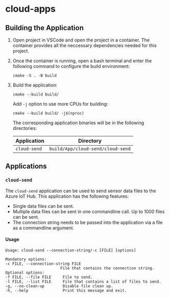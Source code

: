 # cloud-apps

## Building the Application

1.  Open project in VSCode and open the project in a container.
    The container provides all the neccessary dependencies needed for this project.

2.  Once the container is running, open a bash terminal and enter the following command to configure the build environment:

        cmake -S . -B build

4.  Build the application:

        cmake --build build/

    Add `-j` option to use more CPUs for building:

        cmake --build build/ -j$(nproc)

    The corresponding application binaries will be in the following directories:

    | Application  | Directory                         |
    |--------------|-----------------------------------|
    | `cloud-send` | `build/App/cloud-send/cloud-send` |

## Applications

### `cloud-send`

The `cloud-send` application can be used to send sensor data files to the Azure IoT Hub.
This application has the following features:

- Single data files can be sent.
- Multiple data files can be sent in one commandline call. Up to 1000 files can be sent.
- The connection string needs to be passed into the application via a file as a commandline argument.

#### Usage

    Usage: cloud-send --connection-string/-c [FILE] [options]

    Mandatory options:
    -c FILE, --connection-string FILE
                            File that contains the connection string.
    Optional options:
    -f FILE, --file FILE     File to send.
    -l FILE, --list FILE     File that contains a list of files to send.
    -g, --no-clean-up        Disable file clean up.
    -h, --help               Print this message and exit.

